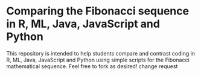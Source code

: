 # Comparing the Fibonacci sequence in R, ML, Java, JavaScript and Python
This repository is intended to help students compare and contrast coding in R, ML, Java, JavaScript and Python using simple scripts for the Fibonacci mathematical sequence.  Feel free to fork as desired!
change request
